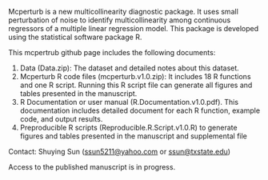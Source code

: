 Mcperturb is a new multicollinearity diagnostic package. It uses small perturbation of noise to identify multicollinearity among continuous regressors of a multiple linear regression model. This package is developed using the statistical software package R. 

This mcpertrub github page includes the following documents:

1.	Data (Data.zip): The dataset and detailed notes about this dataset. 
2.	Mcperturb R code files (mcperturb.v1.0.zip): It includes 18 R functions and one R script. 
    Running this R script file can generate all figures and tables presented in the manuscript. 
3.	R Documentation or user manual (R.Documentation.v1.0.pdf). This documentation includes detailed 
    document for each R function, example code, and output results. 
4.  Preproducible R scripts (Reproducible.R.Script.v1.0.R) to generate figures and tables presented in the manuscript and supplemental file

Contact:  Shuying Sun (ssun5211@yahoo.com or ssun@txstate.edu) 

Access to the published manuscript is in progress.

